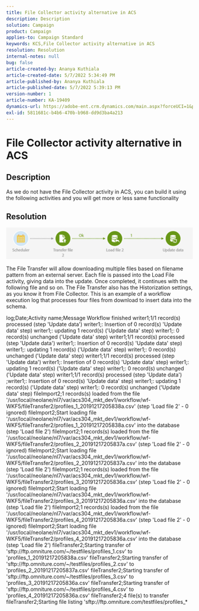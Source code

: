 ```yaml
---
title: File Collector activity alternative in ACS
description: Description
solution: Campaign
product: Campaign
applies-to: Campaign Standard
keywords: KCS,File Collector activity alternative in ACS
resolution: Resolution
internal-notes: null
bug: false
article-created-by: Ananya Kuthiala
article-created-date: 5/7/2022 5:34:49 PM
article-published-by: Ananya Kuthiala
article-published-date: 5/7/2022 5:39:13 PM
version-number: 1
article-number: KA-19409
dynamics-url: https://adobe-ent.crm.dynamics.com/main.aspx?forceUCI=1&pagetype=entityrecord&etn=knowledgearticle&id=54f385fb-2bce-ec11-a7b5-0022480a8e40
exl-id: 5811681c-b4b6-470b-b968-dd9d3ba4a213
---
```

# File Collector activity alternative in ACS

## Description

As we do not have the File Collector activity in ACS, you can build it using the following activities and you will get more or less same functionality

## Resolution


![](assets/8e624e34-2cce-ec11-a7b5-0022480a8e40.png)



The File Transfer will allow downloading multiple files based on filename pattern from an external server. Each file is passed into the Load File activity, giving data into the update.
 Once completed, it continues with the following file and so on.
 The File Transfer also has the Historization settings, as you know it from File Collector.
 This is an example of a workflow execution log that processes four files from download to insert data into the schema.

log;Date;Activity name;Message
 Workflow finished
 writer1;1/1 record(s) processed (step 'Update data')
 writer1;: Insertion of 0 record(s) 'Update data' step)
 writer1;: updating 1 record(s) ('Update data' step)
 writer1;: 0 record(s) unchanged ('Update data' step)
 writer1;1/1 record(s) processed (step 'Update data')
 writer1;: Insertion of 0 record(s) 'Update data' step)
 writer1;: updating 1 record(s) ('Update data' step)
 writer1;: 0 record(s) unchanged ('Update data' step)
 writer1;1/1 record(s) processed (step 'Update data')
 writer1;: Insertion of 0 record(s) 'Update data' step)
 writer1;: updating 1 record(s) ('Update data' step)
 writer1;: 0 record(s) unchanged ('Update data' step)
 writer1;1/1 record(s) processed (step 'Update data')
 ;writer1;: Insertion of 0 record(s) 'Update data' step)
 writer1;: updating 1 record(s) ('Update data' step)
 writer1;: 0 record(s) unchanged ('Update data' step)
 fileImport2;1 records(s) loaded from the file '/usr/local/neolane/nl7/var/acs304_mkt_dev1/workflow/wf-WKF5/fileTransfer2/profiles_1_20191217205838a.csv' (step 'Load file 2' - 0 ignored)
 fileImport2;Start loading file '/usr/local/neolane/nl7/var/acs304_mkt_dev1/workflow/wf-WKF5/fileTransfer2/profiles_1_20191217205838a.csv' into the database (step 'Load file 2')
 fileImport2;1 records(s) loaded from the file '/usr/local/neolane/nl7/var/acs304_mkt_dev1/workflow/wf-WKF5/fileTransfer2/profiles_2_20191217205837a.csv' (step 'Load file 2' - 0 ignored)
 fileImport2;Start loading file '/usr/local/neolane/nl7/var/acs304_mkt_dev1/workflow/wf-WKF5/fileTransfer2/profiles_2_20191217205837a.csv' into the database (step 'Load file 2')
 fileImport2;1 records(s) loaded from the file '/usr/local/neolane/nl7/var/acs304_mkt_dev1/workflow/wf-WKF5/fileTransfer2/profiles_3_20191217205836a.csv' (step 'Load file 2' - 0 ignored)
 fileImport2;Start loading file '/usr/local/neolane/nl7/var/acs304_mkt_dev1/workflow/wf-WKF5/fileTransfer2/profiles_3_20191217205836a.csv' into the database (step 'Load file 2')
 fileImport2;1 records(s) loaded from the file '/usr/local/neolane/nl7/var/acs304_mkt_dev1/workflow/wf-WKF5/fileTransfer2/profiles_4_20191217205836a.csv' (step 'Load file 2' - 0 ignored)
 fileImport2;Start loading file '/usr/local/neolane/nl7/var/acs304_mkt_dev1/workflow/wf-WKF5/fileTransfer2/profiles_4_20191217205836a.csv' into the database (step 'Load file 2')
 fileTransfer2;Starting transfer of 'sftp://ftp.omniture.com/~/testfiles/profiles_1.csv' to 'profiles_1_20191217205838a.csv'
 fileTransfer2;Starting transfer of 'sftp://ftp.omniture.com/~/testfiles/profiles_2.csv' to 'profiles_2_20191217205837a.csv'
 fileTransfer2;Starting transfer of 'sftp://ftp.omniture.com/~/testfiles/profiles_3.csv' to 'profiles_3_20191217205836a.csv'
 fileTransfer2;Starting transfer of 'sftp://ftp.omniture.com/~/testfiles/profiles_4.csv' to 'profiles_4_20191217205836a.csv'
 fileTransfer2;4 file(s) to transfer
 fileTransfer2;Starting file listing 'sftp://ftp.omniture.com/testfiles/profiles_\*
